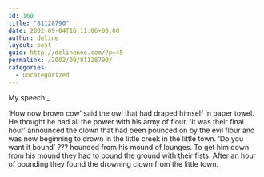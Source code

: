 ```yaml
---
id: 160
title: "81128790"
date: 2002-09-04T16:11:06+00:00
author: deline
layout: post
guid: http://delineneo.com/?p=45
permalink: /2002/09/81128790/
categories:
  - Uncategorized
---
```

My speech:_

&#8216;How now brown cow&#8217; said the owl that had draped himself in paper towel. He thought he had all the power with his army of flour. &#8216;It was their final hour&#8217; announced the clown that had been pounced on by the evil flour and was now beginning to drown in the little creek in the little town. &#8216;Do you want it bound&#8217; ??? hounded from his mound of lounges. To get him down from his mound they had to pound the ground with their fists. After an hour of pounding they found the drowning clown from the little town._
